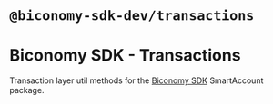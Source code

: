 # `@biconomy-sdk-dev/transactions`

# Biconomy SDK - Transactions

Transaction layer util methods for the [Biconomy SDK](https://github.com/bcnmy/biconomy-client-sdk) SmartAccount package.